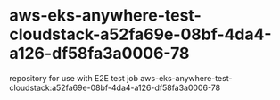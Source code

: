 # aws-eks-anywhere-test-cloudstack-a52fa69e-08bf-4da4-a126-df58fa3a0006-78
repository for use with E2E test job aws-eks-anywhere-test-cloudstack:a52fa69e-08bf-4da4-a126-df58fa3a0006-78
